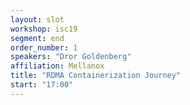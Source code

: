 ```yaml
---
layout: slot
workshop: isc19
segment: end
order_number: 1
speakers: "Dror Goldenberg"
affiliation: Mellanox
title: "RDMA Containerization Journey"
start: "17:00"
---
```

